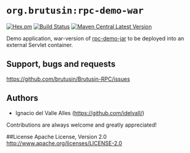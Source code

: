 # `org.brutusin:rpc-demo-war`
[![Hex.pm](https://img.shields.io/hexpm/l/plug.svg)](http://www.apache.org/licenses/LICENSE-2.0) [![Build Status](https://api.travis-ci.org/brutusin/Brutusin-RPC.svg?branch=master)](https://travis-ci.org/brutusin/Brutusin-RPC) [![Maven Central Latest Version](https://maven-badges.herokuapp.com/maven-central/org.brutusin/rpc-demo-war/badge.svg)](https://maven-badges.herokuapp.com/maven-central/org.brutusin/rpc-demo-war/)

Demo application, war-version of [rpc-demo-jar](https://github.com/brutusin/Brutusin-RPC/tree/master/rpc-demos/rpc-demo-jar) to be deployed into an external Servlet container.

## Support, bugs and requests
https://github.com/brutusin/Brutusin-RPC/issues

## Authors

- Ignacio del Valle Alles (<https://github.com/idelvall/>)

Contributions are always welcome and greatly appreciated!

##License
Apache License, Version 2.0
http://www.apache.org/licenses/LICENSE-2.0
